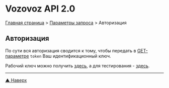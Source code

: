 # <a name="up"/>Vozovoz API 2.0

[Главная страница](/README.md) > [Параметры запроса](index.md) > Авторизация

## Авторизация

По сути вся авторизация сводится к тому, чтобы передать в [GET-параметре](get.md) `token` Ваш идентификационный ключ.

Рабочий ключ можно получить [здесь](https://vozovoz.ru/dev/api/), а для тестирования - [здесь](https://qa.vozovoz.ru/dev/api/).

***
[▲ Наверх](#up)